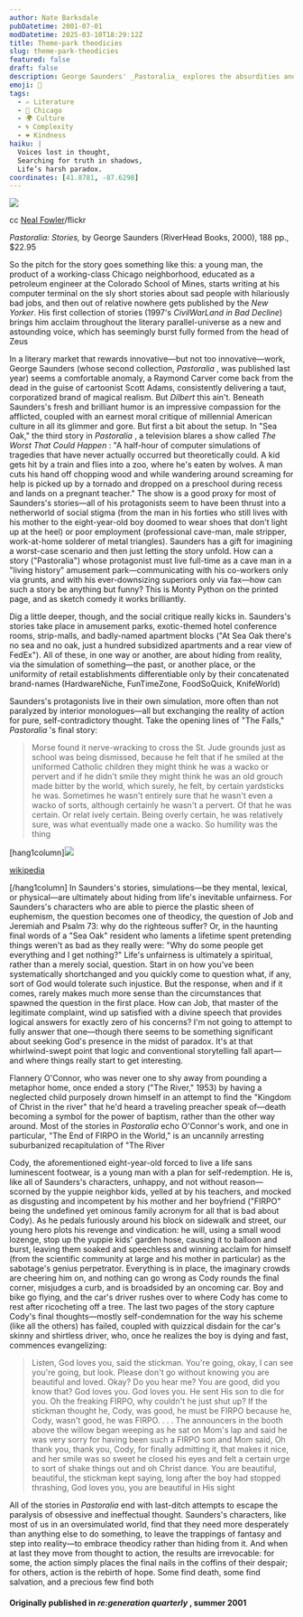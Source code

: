 ```yaml
---
author: Nate Barksdale
pubDatetime: 2001-07-01
modDatetime: 2025-03-10T18:29:12Z
title: Theme-park theodicies
slug: theme-park-theodicies
featured: false
draft: false
description: George Saunders' _Pastoralia_ explores the absurdities and deeper truths of modern life through the lens of tragicomedy. Here, a young boy's struggle for identity and acceptance ultimately leads to profound questions about love and worth.
emoji: 🤔
tags:
  - ✍️ Literature
  - 🌆 Chicago
  - 🌍 Culture
  - 🌀 Complexity
  - ❤️ Kindness
haiku: |
  Voices lost in thought,  
  Searching for truth in shadows,  
  Life’s harsh paradox.
coordinates: [41.8781, -87.6298]
---
```


[![](https://www.natebarksdale.com/wp-content/uploads/2001/07/wheel.jpg)](https://www.natebarksdale.com/wp-content/uploads/2001/07/wheel.jpg)

cc [Neal Fowler](http://www.flickr.com/photos/31878512@N06/3445672346/)/flickr

_Pastoralia: Stories,_ by George Saunders (RiverHead Books, 2000), 188 pp., $22.95

So the pitch for the story goes something like this: a young man, the product of a working-class Chicago neighborhood, educated as a petroleum engineer at the Colorado School of Mines, starts writing at his computer terminal on the sly short stories about sad people with hilariously bad jobs, and then out of relative nowhere gets published by the _New Yorker_. His first collection of stories (1997's _CivilWarLand in Bad Decline_) brings him acclaim throughout the literary parallel-universe as a new and astounding voice, which has seemingly burst fully formed from the head of Zeus

In a literary market that rewards innovative—but not too innovative—work, George Saunders (whose second collection, _Pastoralia_ , was published last year) seems a comfortable anomaly, a Raymond Carver come back from the dead in the guise of cartoonist Scott Adams, consistently delivering a taut, corporatized brand of magical realism. But _Dilbert_ this ain't. Beneath Saunders's fresh and brilliant humor is an impressive compassion for the afflicted, coupled with an earnest moral critique of millennial American culture in all its glimmer and gore. But first a bit about the setup. In "Sea Oak," the third story in _Pastoralia_ , a television blares a show called _The Worst That Could Happen_ : "A half-hour of computer simulations of tragedies that have never actually occurred but theoretically could. A kid gets hit by a train and flies into a zoo, where he's eaten by wolves. A man cuts his hand off chopping wood and while wandering around screaming for help is picked up by a tornado and dropped on a preschool during recess and lands on a pregnant teacher." The show is a good proxy for most of Saunders's stories—all of his protagonists seem to have been thrust into a netherworld of social stigma (from the man in his forties who still lives with his mother to the eight-year-old boy doomed to wear shoes that don't light up at the heel) or poor employment (professional cave-man, male stripper, work-at-home solderer of metal triangles). Saunders has a gift for imagining a worst-case scenario and then just letting the story unfold. How can a story ("Pastoralia") whose protagonist must live full-time as a cave man in a "living history" amusement park—communicating with his co-workers only via grunts, and with his ever-downsizing superiors only via fax—how can such a story be anything but funny? This is Monty Python on the printed page, and as sketch comedy it works brilliantly.

Dig a little deeper, though, and the social critique really kicks in. Saunders's stories take place in amusement parks, exotic-themed hotel conference rooms, strip-malls, and badly-named apartment blocks ("At Sea Oak there's no sea and no oak, just a hundred subsidized apartments and a rear view of FedEx"). All of these, in one way or another, are about hiding from reality, via the simulation of something—the past, or another place, or the uniformity of retail establishments differentiable only by their concatenated brand-names (HardwareNiche, FunTimeZone, FoodSoQuick, KnifeWorld)

Saunders's protagonists live in their own simulation, more often than not paralyzed by interior monologues—all but exchanging the reality of action for pure, self-contradictory thought. Take the opening lines of "The Falls," _Pastoralia_ 's final story:

> Morse found it nerve-wracking to cross the St. Jude grounds just as school was being dismissed, because he felt that if he smiled at the uniformed Catholic children they might think he was a wacko or pervert and if he didn't smile they might think he was an old grouch made bitter by the world, which surely, he felt, by certain yardsticks he was. Sometimes he wasn't entirely sure that he wasn't even a wacko of sorts, although certainly he wasn't a pervert. Of that he was certain. Or relat ively certain. Being overly certain, he was relatively sure, was what eventually made one a wacko. So humility was the thing

[hang1column]![](https://www.natebarksdale.com/wp-content/uploads/2001/07/pastoralia.jpg)

[wikipedia](http://en.wikipedia.org/wiki/Pastoralia)

[/hang1column] In Saunders's stories, simulations—be they mental, lexical, or physical—are ultimately about hiding from life's inevitable unfairness. For Saunders's characters who are able to pierce the plastic sheen of euphemism, the question becomes one of theodicy, the question of Job and Jeremiah and Psalm 73: why do the righteous suffer? Or, in the haunting final words of a "Sea Oak" resident who laments a lifetime spent pretending things weren't as bad as they really were: "Why do some people get everything and I get nothing?" Life's unfairness is ultimately a spiritual, rather than a merely social, question. Start in on how you've been systematically shortchanged and you quickly come to question what, if any, sort of God would tolerate such injustice. But the response, when and if it comes, rarely makes much more sense than the circumstances that spawned the question in the first place. How can Job, that master of the legitimate complaint, wind up satisfied with a divine speech that provides logical answers for exactly zero of his concerns? I'm not going to attempt to fully answer that one—though there seems to be something significant about seeking God's presence in the midst of paradox. It's at that whirlwind-swept point that logic and conventional storytelling fall apart—and where things really start to get interesting.

Flannery O'Connor, who was never one to shy away from pounding a metaphor home, once ended a story ("The River," 1953) by having a neglected child purposely drown himself in an attempt to find the "Kingdom of Christ in the river" that he'd heard a traveling preacher speak of—death becoming a symbol for the power of baptism, rather than the other way around. Most of the stories in _Pastoralia_ echo O'Connor's work, and one in particular, "The End of FIRPO in the World," is an uncannily arresting suburbanized recapitulation of "The River

Cody, the aforementioned eight-year-old forced to live a life sans luminescent footwear, is a young man with a plan for self-redemption. He is, like all of Saunders's characters, unhappy, and not without reason—scorned by the yuppie neighbor kids, yelled at by his teachers, and mocked as disgusting and incompetent by his mother and her boyfriend ("FIRPO" being the undefined yet ominous family acronym for all that is bad about Cody). As he pedals furiously around his block on sidewalk and street, our young hero plots his revenge and vindication: he will, using a small wood lozenge, stop up the yuppie kids' garden hose, causing it to balloon and burst, leaving them soaked and speechless and winning acclaim for himself (from the scientific community at large and his mother in particular) as the sabotage's genius perpetrator. Everything is in place, the imaginary crowds are cheering him on, and nothing can go wrong as Cody rounds the final corner, misjudges a curb, and is broadsided by an oncoming car. Boy and bike go flying, and the car's driver rushes over to where Cody has come to rest after ricocheting off a tree. The last two pages of the story capture Cody's final thoughts—mostly self-condemnation for the way his scheme (like all the others) has failed, coupled with quizzical disdain for the car's skinny and shirtless driver, who, once he realizes the boy is dying and fast, commences evangelizing:

> Listen, God loves you, said the stickman. You're going, okay, I can see you're going, but look. Please don't go without knowing you are beautiful and loved. Okay? Do you hear me? You are good, did you know that? God loves you. God loves you. He sent His son to die for you. Oh the freaking FIRPO, why couldn't he just shut up? If the stickman thought he, Cody, was good, he must be FIRPO because he, Cody, wasn't good, he was FIRPO. . . . The announcers in the booth above the willow began weeping as he sat on Mom's lap and said he was very sorry for having been such a FIRPO son and Mom said, Oh thank you, thank you, Cody, for finally admitting it, that makes it nice, and her smile was so sweet he closed his eyes and felt a certain urge to sort of shake things out and oh Christ dance. You are beautiful, beautiful, the stickman kept saying, long after the boy had stopped thrashing, God loves you, you are beautiful in His sight

All of the stories in _Pastoralia_ end with last-ditch attempts to escape the paralysis of obsessive and ineffectual thought. Saunders's characters, like most of us in an oversimulated world, find that they need more desperately than anything else to do something, to leave the trappings of fantasy and step into reality—to embrace theodicy rather than hiding from it. And when at last they move from thought to action, the results are irrevocable: for some, the action simply places the final nails in the coffins of their despair; for others, action is the rebirth of hope. Some find death, some find salvation, and a precious few find both

#### Originally published in _re:generation quarterly_ , summer 2001
